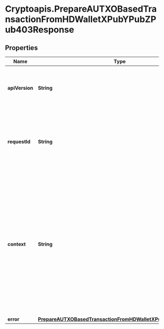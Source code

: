 # Cryptoapis.PrepareAUTXOBasedTransactionFromHDWalletXPubYPubZPub403Response

## Properties

Name | Type | Description | Notes
------------ | ------------- | ------------- | -------------
**apiVersion** | **String** | Specifies the version of the API that incorporates this endpoint. | 
**requestId** | **String** | Defines the ID of the request. The &#x60;requestId&#x60; is generated by Crypto APIs and it&#39;s unique for every request. | 
**context** | **String** | In batch situations the user can use the context to correlate responses with requests. This property is present regardless of whether the response was successful or returned as an error. &#x60;context&#x60; is specified by the user. | [optional] 
**error** | [**PrepareAUTXOBasedTransactionFromHDWalletXPubYPubZPubE403**](PrepareAUTXOBasedTransactionFromHDWalletXPubYPubZPubE403.md) |  | 


